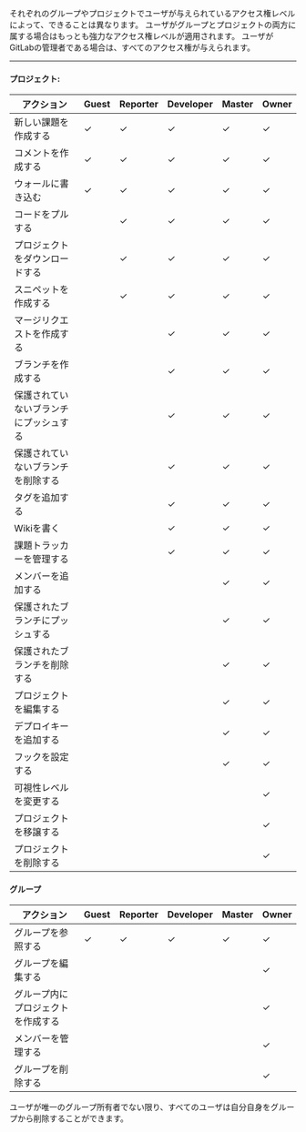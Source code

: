 それぞれのグループやプロジェクトでユーザが与えられているアクセス権レベルによって、できることは異なります。
ユーザがグループとプロジェクトの両方に属する場合はもっとも強力なアクセス権レベルが適用されます。
ユーザがGitLabの管理者である場合は、すべてのアクセス権が与えられます。

---

#### プロジェクト:


| アクション| Guest | Reporter | Developer | Master | Owner|
|-------|-------|----------|-----------|--------|------|
|新しい課題を作成する|✓|✓|✓|✓|✓|
|コメントを作成する|✓|✓|✓|✓|✓|
|ウォールに書き込む|✓|✓|✓|✓|✓|
|コードをプルする| |✓|✓|✓|✓|
|プロジェクトをダウンロードする| |✓|✓|✓|✓|
|スニペットを作成する| |✓|✓|✓|✓|
|マージリクエストを作成する| ||✓|✓|✓|
|ブランチを作成する| ||✓|✓|✓|
|保護されていないブランチにプッシュする| ||✓|✓|✓|
|保護されていないブランチを削除する| ||✓|✓|✓|
|タグを追加する| ||✓|✓|✓|
|Wikiを書く| ||✓|✓|✓|
|課題トラッカーを管理する| ||✓|✓|✓|
|メンバーを追加する| |||✓|✓|
|保護されたブランチにプッシュする| |||✓|✓|
|保護されたブランチを削除する| |||✓|✓|
|プロジェクトを編集する| |||✓|✓|
|デプロイキーを追加する| |||✓|✓|
|フックを設定する| |||✓|✓|
|可視性レベルを変更する| ||||✓|
|プロジェクトを移譲する| ||||✓|
|プロジェクトを削除する| ||||✓|

#### グループ

|アクション|Guest|Reporter|Developer|Master|Owner|
|------|-----|--------|---------|------|-----|
|グループを参照する|✓|✓|✓|✓|✓|
|グループを編集する|||||✓|
|グループ内にプロジェクトを作成する|||||✓|
|メンバーを管理する|||||✓|
|グループを削除する|||||✓|

ユーザが唯一のグループ所有者でない限り、すべてのユーザは自分自身をグループから削除することができます。
